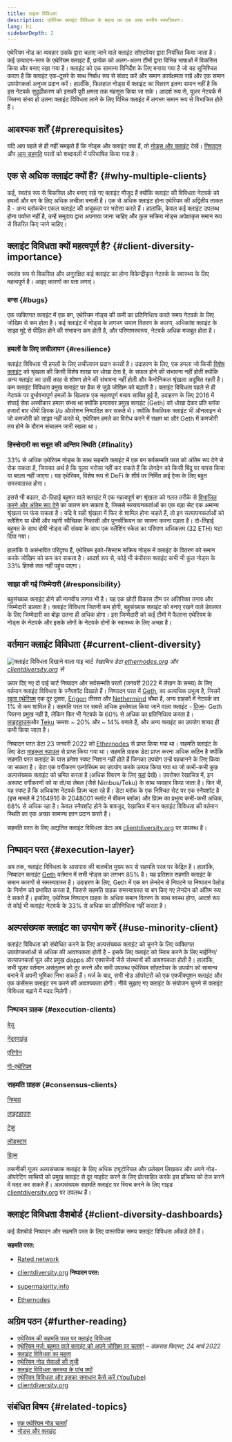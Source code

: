 ```yaml
---
title: ग्राहक विविधता
description: एथेरियम क्लाइंट विविधता के महत्व का एक उच्च स्तरीय स्पष्टीकरण।
lang: hi
sidebarDepth: 2
---
```


एथेरियम नोड का व्यवहार उसके द्वारा चलाए जाने वाले क्लाइंट सॉफ़्टवेयर द्वारा नियंत्रित किया जाता है। कई उत्पादन-स्तर के एथेरियम क्लाइंट हैं, प्रत्येक को अलग-अलग टीमों द्वारा विभिन्न भाषाओं में विकसित किया और बनाए रखा गया है। क्लाइंट को एक सामान्य विनिर्देश के लिए बनाया गया है जो यह सुनिश्चित करता है कि क्लाइंट एक-दूसरे के साथ निर्बाध रूप से संवाद करें और समान कार्यक्षमता रखें और एक समान उपयोगकर्ता अनुभव प्रदान करें। हालाँकि, फिलहाल नोड्स में क्लाइंट का वितरण इतना समान नहीं है कि इस नेटवर्क सुदृढ़ीकरण को इसकी पूरी क्षमता तक महसूस किया जा सके। आदर्श रूप से, यूज़र नेटवर्क में जितना संभव हो उतना क्लाइंट विविधता लाने के लिए विभिन्न क्लाइंट में लगभग समान रूप से विभाजित होते हैं।

## आवश्यक शर्तें {#prerequisites}

यदि आप पहले से ही नहीं समझते हैं कि नोड्स और क्लाइंट क्या हैं, तो [नोड्स और क्लाइंट](/developers/docs/nodes-and-clients/) देखें। [निष्पादन](/glossary/#execution-layer) और [आम सहमति](/glossary/#consensus-layer) परतों को शब्दावली में परिभाषित किया गया है।

## एक से अधिक क्लाइंट क्यों हैं? {#why-multiple-clients}

कई, स्वतंत्र रूप से विकसित और बनाए रखे गए क्लाइंट मौजूद हैं क्योंकि क्लाइंट की विविधता नेटवर्क को हमलों और बग के लिए अधिक लचीला बनाती है। एक से अधिक क्लाइंट होना एथेरियम की अद्वितीय ताकत है - अन्य ब्लॉकचेन एकल क्लाइंट की अचूकता पर भरोसा करते हैं। हालांकि, केवल कई क्लाइंट उपलब्ध होना पर्याप्त नहीं है, उन्हें समुदाय द्वारा अपनाया जाना चाहिए और कुल सक्रिय नोड्स अपेक्षाकृत समान रूप से वितरित किए जाने चाहिए।

## क्लाइंट विविधता क्यों महत्वपूर्ण है? {#client-diversity-importance}

स्वतंत्र रूप से विकसित और अनुरक्षित कई क्लाइंट का होना विकेन्द्रीकृत नेटवर्क के स्वास्थ्य के लिए महत्वपूर्ण है। आइए कारणों का पता लगाएं।

### बग्स {#bugs}

एक व्यक्तिगत क्लाइंट में एक बग, एथेरियम नोड्स की कमी का प्रतिनिधित्व करते समय नेटवर्क के लिए जोखिम से कम होता है। कई क्लाइंट में नोड्स के लगभग समान वितरण के कारण, अधिकांश क्लाइंट के साझा मुद्दे से पीड़ित होने की संभावना कम होती है, और परिणामस्वरूप, नेटवर्क अधिक मजबूत होता है।

### हमलों के लिए लचीलापन {#resilience}

क्लाइंट विविधता भी हमलों के लिए लचीलापन प्रदान करती है। उदाहरण के लिए, एक हमला जो किसी [विशेष क्लाइंट](https://x.com/vdWijden/status/1437712249926393858) को श्रृंखला की किसी विशेष शाखा पर धोखा देता है, के सफल होने की संभावना नहीं होती क्योंकि अन्य क्लाइंट का उसी तरह से शोषण होने की संभावना नहीं होती और कैनोनिकल श्रृंखला अदूषित रहती है। कम क्लाइंट विविधता प्रमुख क्लाइंट पर हैक से जुड़े जोखिम को बढ़ाती है। क्लाइंट विविधता पहले से ही नेटवर्क पर दुर्भावनापूर्ण हमलों के खिलाफ एक महत्वपूर्ण बचाव साबित हुई है, उदाहरण के लिए 2016 में शंघाई सेवा अस्वीकार हमला संभव था क्योंकि हमलावर प्रमुख क्लाइंट (Geth) को धोखा देकर प्रति ब्लॉक हजारों बार धीमी डिस्क i/o ऑपरेशन निष्पादित कर सकते थे। क्योंकि वैकल्पिक क्लाइंट भी ऑनलाइन थे जो कमजोरी को साझा नहीं करते थे, एथेरियम हमले का विरोध करने में सक्षम था और Geth में कमजोरी तय होने के दौरान संचालन जारी रखता था।

### हिस्सेदारी का सबूत की अन्तिम स्थिति {#finality}

33% से अधिक एथेरियम नोड्स के साथ सहमति क्लाइंट में एक बग सर्वसम्मति परत को अंतिम रूप देने से रोक सकता है, जिसका अर्थ है कि यूज़र भरोसा नहीं कर सकते हैं कि लेनदेन को किसी बिंदु पर वापस किया या बदला नहीं जाएगा। यह एथेरियम, विशेष रूप से DeFi के शीर्ष पर निर्मित कई ऐप्स के लिए बहुत समस्याग्रस्त होगा।

<Emoji text="🚨" className="me-4" /> इससे भी बदतर, दो-तिहाई बहुमत वाले क्लाइंट में एक महत्वपूर्ण बग श्रृंखला को गलत तरीके से <a href="https://www.symphonious.net/2021/09/23/what-happens-if-beacon-chain-consensus-fails/" target="_blank">विभाजित करने और अंतिम रूप देने</a> का कारण बन सकता है, जिससे सत्यापनकर्ताओं का एक बड़ा सेट एक अमान्य श्रृंखला पर फंस सकता है। यदि वे सही श्रृंखला में फिर से शामिल होना चाहते हैं, तो इन सत्यापनकर्ताओं को स्लैशिंग या धीमी और महंगी स्वैच्छिक निकासी और पुनर्सक्रियन का सामना करना पड़ता है। दो-तिहाई बहुमत के साथ दोषी नोड्स की संख्या के साथ एक स्लैशिंग स्केल का परिमाण अधिकतम (32 ETH) घटा दिया गया।

हालांकि ये असंभावित परिदृश्य हैं, एथेरियम इको-सिस्टम सक्रिय नोड्स में क्लाइंट के वितरण को समान करके जोखिम को कम कर सकता है। आदर्श रूप से, कोई भी कंसेंसस क्लाइंट कभी भी कुल नोड्स के 33% हिस्से तक नहीं पहुंच पाएगा।

### साझा की गई जिम्मेदारी {#responsibility}

बहुसंख्यक क्लाइंट होने की मानवीय लागत भी है। यह एक छोटी विकास टीम पर अतिरिक्त तनाव और जिम्मेदारी डालता है। क्लाइंट विविधता जितनी कम होगी, बहुसंख्यक क्लाइंट को बनाए रखने वाले डेवलपर के लिए जिम्मेदारी का बोझ उतना ही अधिक होगा। इस जिम्मेदारी को कई टीमों में फैलाना एथेरियम के नोड्स के नेटवर्क और इसके लोगों के नेटवर्क दोनों के स्वास्थ्य के लिए अच्छा है।

## वर्तमान क्लाइंट विविधता {#current-client-diversity}

![क्लाइंट विविधता दिखाने वाला पाइ चार्ट](./client-diversity.png) _रेखाचित्र डेटा [ethernodes.org](https://ethernodes.org) और [clientdiversity.org](https://clientdiversity.org/) से_

ऊपर दिए गए दो पाई चार्ट निष्पादन और सर्वसम्मति परतों (जनवरी 2022 में लेखन के समय) के लिए वर्तमान क्लाइंट विविधता के स्नैपशॉट दिखाते हैं। निष्पादन परत में [Geth](https://geth.ethereum.org/), का अत्यधिक प्रभुत्व है, जिसमें [खुला एथेरियम](https://openethereum.github.io/) एक दूर दूसरा, [Erigon](https://github.com/ledgerwatch/erigon) तीसरा और [Nethermind](https://nethermind.io/) चौथा है, अन्य ग्राहकों में नेटवर्क का 1% से कम शामिल है। सहमति परत पर सबसे अधिक इस्तेमाल किया जाने वाला क्लाइंट - [प्रिज़्म](https://prysmaticlabs.com/#projects)- Geth जितना प्रमुख नहीं है, लेकिन फिर भी नेटवर्क के 60% से अधिक का प्रतिनिधित्व करता है। [लाइटहाउस](https://lighthouse.sigmaprime.io/)और [Teku](https://consensys.net/knowledge-base/ethereum-2/teku/) क्रमशः ~ 20% और ~ 14% बनाते हैं, और अन्य क्लाइंट का उपयोग शायद ही कभी किया जाता है।

निष्पादन परत डेटा 23 जनवरी 2022 को [Ethernodes](https://ethernodes.org) से प्राप्त किया गया था। सहमति क्लाइंट के लिए डेटा [माइकल स्प्राउल](https://github.com/sigp/blockprint) से प्राप्त किया गया था। सहमति ग्राहक डेटा प्राप्त करना अधिक कठिन है क्योंकि सहमति परत क्लाइंट के पास हमेशा स्पष्ट निशान नहीं होते हैं जिनका उपयोग उन्हें पहचानने के लिए किया जा सकता है। डेटा एक वर्गीकरण एल्गोरिथम का उपयोग करके उत्पन्न किया गया था जो कभी-कभी कुछ अल्पसंख्यक क्लाइंट को भ्रमित करता है (अधिक विवरण के लिए [यहां](https://x.com/sproulM_/status/1440512518242197516) देखें)। उपरोक्त रेखाचित्र में, इन अस्पष्ट वर्गीकरणों को या तो/या लेबल (जैसे Nimbus/Teku) के साथ व्यवहार किया जाता है। फिर भी, यह स्पष्ट है कि अधिकांश नेटवर्क प्रिज़्म चला रहे हैं। डेटा ब्लॉक के एक निश्चित सेट पर एक स्नैपशॉट है (इस मामले में 2164916 के 2048001 स्लॉट में बीकन ब्लॉक) और प्रिज़्म का प्रभुत्व कभी-कभी अधिक, 68% से अधिक रहा है। केवल स्नैपशॉट होने के बावजूद, रेखाचित्र में मान क्लाइंट विविधता की वर्तमान स्थिति का एक अच्छा सामान्य ज्ञान प्रदान करते हैं।

सहमति परत के लिए अद्यतित क्लाइंट विविधता डेटा अब [clientdiversity.org](https://clientdiversity.org/) पर उपलब्ध है।

## निष्पादन परत {#execution-layer}

अब तक, क्लाइंट विविधता के आसपास की बातचीत मुख्य रूप से सहमति परत पर केंद्रित है। हालांकि, निष्पादन क्लाइंट [Geth](https://geth.ethereum.org) वर्तमान में सभी नोड्स का लगभग 85% है। यह प्रतिशत सहमति क्लाइंट के समान कारणों से समस्याग्रस्त है। उदाहरण के लिए, Geth में एक बग लेनदेन से निपटने या निष्पादन पेलोड के निर्माण को प्रभावित करता है, जिससे सहमति ग्राहक समस्याग्रस्त या बग किए गए लेनदेन को अंतिम रूप दे सकते हैं। इसलिए, एथेरियम निष्पादन ग्राहक के अधिक समान वितरण के साथ स्वस्थ होगा, आदर्श रूप से कोई भी क्लाइंट नेटवर्क के 33% से अधिक का प्रतिनिधित्व नहीं करता है।

## अल्पसंख्यक क्लाइंट का उपयोग करें {#use-minority-client}

क्लाइंट विविधता को संबोधित करने के लिए अल्पसंख्यक क्लाइंट को चुनने के लिए व्यक्तिगत उपयोगकर्ताओं से अधिक की आवश्यकता होती है - इसके लिए क्लाइंट को स्विच करने के लिए माईनिंग/सत्यापनकर्ता पूल और प्रमुख dapps और एक्सचेंजों जैसे संस्थानों की आवश्यकता होती है। हालांकि, सभी यूज़र वर्तमान असंतुलन को दूर करने और सभी उपलब्ध एथेरियम सॉफ़्टवेयर के उपयोग को सामान्य बनाने में अपनी भूमिका निभा सकते हैं। मर्ज के बाद, सभी नोड ऑपरेटरों को एक एक्‍जीक्यूशन क्लाइंट और एक कंसेंसस क्लाइंट रन करने की आवश्यकता होगी। नीचे सुझाए गए क्लाइंट के संयोजन चुनने से क्लाइंट विविधता बढ़ाने में मदद मिलेगी।

### निष्पादन ग्राहक {#execution-clients}

[बेसु](https://www.hyperledger.org/use/besu)

[नेदरमाइंड](https://downloads.nethermind.io/)

[एरिगोन](https://github.com/ledgerwatch/erigon)

[गो-एथेरियम](https://geth.ethereum.org/)

### सहमति ग्राहक {#consensus-clients}

[निम्बस](https://nimbus.team/)

[लाइटहाउस](https://github.com/sigp/lighthouse)

[टेकु](https://consensys.net/knowledge-base/ethereum-2/teku/)

[लोडस्टार](https://github.com/ChainSafe/lodestar)

[प्रिज़्म](https://docs.prylabs.network/docs/getting-started)

तकनीकी यूज़र अल्पसंख्यक क्लाइंट के लिए अधिक ट्यूटोरियल और प्रलेखन लिखकर और अपने नोड-ऑपरेटिंग साथियों को प्रमुख क्लाइंट से दूर माइग्रेट करने के लिए प्रोत्साहित करके इस प्रक्रिया को तेज करने में मदद कर सकते हैं। अल्पसंख्यक सहमति क्लाइंट पर स्विच करने के लिए गाइड [clientdiversity.org](https://clientdiversity.org/) पर उपलब्ध हैं।

## क्लाइंट विविधता डैशबोर्ड {#client-diversity-dashboards}

कई डैशबोर्ड निष्पादन और सहमति परत के लिए वास्तविक समय क्लाइंट विविधता आँकड़े देते हैं।

**सहमति परत:**

- [Rated.network](https://www.rated.network/)
- [clientdiversity.org](https://clientdiversity.org/) **निष्पादन परत:**

- [supermajority.info](https://supermajority.info//)
- [Ethernodes](https://ethernodes.org/)

## अग्रिम पठन {#further-reading}

- [एथेरियम की सहमति परत पर क्लाइंट विविधता](https://mirror.xyz/jmcook.eth/S7ONEka_0RgtKTZ3-dakPmAHQNPvuj15nh0YGKPFriA)
- [एथेरियम मर्ज: बहुमत वाले क्लाइंट को अपने जोखिम पर चलाएं!](https://dankradfeist.de/ethereum/2022/03/24/run-the-majority-client-at-your-own-peril.html) – _डंकराड फिएस्ट, 24 मार्च 2022_
- [क्लाइंट विविधता का महत्व](https://our.status.im/the-importance-of-client-diversity/)
- [एथेरियम नोड सेवाओं की सूची](https://ethereumnodes.com/)
- [क्लाइंट विविधता समस्या के पांच क्यों](https://notes.ethereum.org/@afhGjrKfTKmksTOtqhB9RQ/BJGj7uh08)
- [एथेरियम विविधता और इसका समाधान कैसे करें (YouTube)](https://www.youtube.com/watch?v=1hZgCaiqwfU)
- [clientdiversity.org](https://clientdiversity.org/)

## संबंधित विषय {#related-topics}

- [एक एथेरियम नोड चलाएँ](/run-a-node/)
- [नोड्स और क्लाइंट](/developers/docs/nodes-and-clients/)
